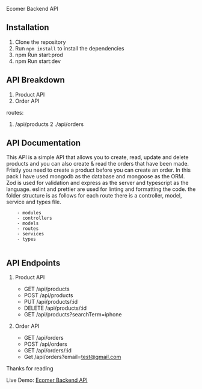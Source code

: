  Ecomer Backend API 

## Installation
1. Clone the repository
2. Run `npm install` to install the dependencies
3. npm Run  start:prod 
4. npm Run  start:dev 


## API  Breakdown
 1. Product API
2. Order API

routes:
1. /api/products
2 ./api/orders

## API Documentation
 This API is a simple API that allows you to create, read, update and delete products and you can also create & read the orders that have been made. Fristly you need to create a product before you can create an order. In this pack I have used mongodb as the database and mongoose as the ORM. Zod is used for validation and express as the server  and typescript as the language. eslint and prettier are used for linting and formatting the code. 
 the folder structure is as follows for each route there is a controller, model, service and types file.

```src
    - modules
    - controllers
    - models
    - routes
    - services
    - types
   
```

## API Endpoints
1. Product API
    - GET /api/products
    - POST /api/products
    - PUT /api/products/:id
    - DELETE /api/products/:id
    - GET /api/products?searchTerm=iphone

2. Order API
    - GET /api/orders
    - POST /api/orders
    - GET /api/orders/:id
    - Get /api/orders?email=test@gmail.com


Thanks for reading 

Live Demo: [Ecomer Backend API](ecombackend-ecru.vercel.app)
```




